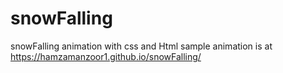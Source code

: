 # snowFalling
snowFalling animation with css and Html
sample animation is at https://hamzamanzoor1.github.io/snowFalling/
